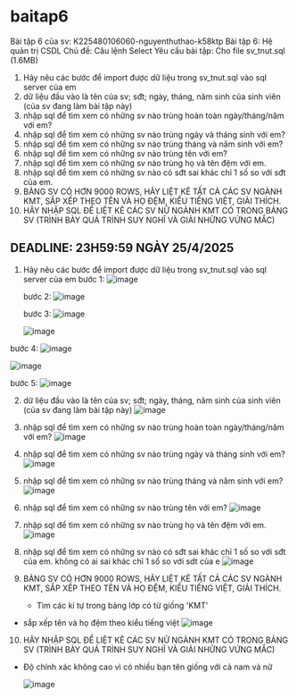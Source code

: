 # baitap6
Bài tập 6 của sv: K225480106060-nguyenthuthao-k58ktp
Bài tập 6: Hệ quản trị CSDL
Chủ đề: Câu lệnh Select
Yêu cầu bài tập: 
Cho file sv_tnut.sql (1.6MB)
1. Hãy nêu các bước để import được dữ liệu trong sv_tnut.sql vào sql server của em
2. dữ liệu đầu vào là tên của sv; sđt; ngày, tháng, năm sinh của sinh viên (của sv đang làm bài tập này)
3. nhập sql để tìm xem có những sv nào trùng hoàn toàn ngày/tháng/năm với em?
4. nhập sql để tìm xem có những sv nào trùng ngày và tháng sinh với em?
5. nhập sql để tìm xem có những sv nào trùng tháng và năm sinh với em?
6. nhập sql để tìm xem có những sv nào trùng tên với em?
7. nhập sql để tìm xem có những sv nào trùng họ và tên đệm với em.
8. nhập sql để tìm xem có những sv nào có sđt sai khác chỉ 1 số so với sđt của em.
9. BẢNG SV CÓ HƠN 9000 ROWS, HÃY LIỆT KÊ TẤT CẢ CÁC SV NGÀNH KMT, SẮP XẾP THEO TÊN VÀ HỌ ĐỆM, KIỂU TIẾNG  VIỆT, GIẢI THÍCH.
10. HÃY NHẬP SQL ĐỂ LIỆT KÊ CÁC SV NỮ NGÀNH KMT CÓ TRONG BẢNG SV (TRÌNH BÀY QUÁ TRÌNH SUY NGHĨ VÀ GIẢI NHỮNG VỨNG MẮC)

DEADLINE: 23H59:59 NGÀY 25/4/2025
---------------------------------------------------------------------------------------------
1. Hãy nêu các bước để import được dữ liệu trong sv_tnut.sql vào sql server của em
   bước 1:
   ![image](https://github.com/user-attachments/assets/d08e9e5c-61f9-473c-8311-dcf7fa9c95a5)

   bước 2:
   ![image](https://github.com/user-attachments/assets/eb57e525-f074-406f-9eca-79ebc1c88fca)

   bước 3:
   ![image](https://github.com/user-attachments/assets/f3343029-c901-42d4-bef0-6e0fe23cfe67)

   ![image](https://github.com/user-attachments/assets/0b45868b-1ced-4da5-9f92-4d5c7d021dd1)
   
  bước 4:
  ![image](https://github.com/user-attachments/assets/b6542658-80a0-42a6-8801-676500d7707c)

![image](https://github.com/user-attachments/assets/0598b25e-81bd-45d4-9722-4914f67d67b1)

bước 5:
![image](https://github.com/user-attachments/assets/b9a9803b-724a-4c68-85a0-957e22736a70)

2. dữ liệu đầu vào là tên của sv; sđt; ngày, tháng, năm sinh của sinh viên (của sv đang làm bài tập này)
   ![image](https://github.com/user-attachments/assets/48ed5006-ad77-4e33-bf8c-737772a9532c)

3. nhập sql để tìm xem có những sv nào trùng hoàn toàn ngày/tháng/năm với em?
   ![image](https://github.com/user-attachments/assets/86f839b5-57f0-4654-9317-23b91f1e7d75)

4. nhập sql để tìm xem có những sv nào trùng ngày và tháng sinh với em?
   ![image](https://github.com/user-attachments/assets/f9a1c588-bdac-4e72-b6f3-534f16bca823)

5. nhập sql để tìm xem có những sv nào trùng tháng và năm sinh với em?
![image](https://github.com/user-attachments/assets/cf766ada-e9bf-4ce3-9ab9-c0cfb8704070)

6. nhập sql để tìm xem có những sv nào trùng tên với em?
   ![image](https://github.com/user-attachments/assets/4a28082d-c024-497a-acb0-cddbdd186753)

7. nhập sql để tìm xem có những sv nào trùng họ và tên đệm với em.
![image](https://github.com/user-attachments/assets/ff77385f-ee8a-401b-9152-f63809316a47)

8. nhập sql để tìm xem có những sv nào có sđt sai khác chỉ 1 số so với sđt của em.
không có ai sai khác chỉ 1 số so với sdt của e
![image](https://github.com/user-attachments/assets/bd9e44a7-25ce-4acc-8edf-73efd17dd551)
   
9. BẢNG SV CÓ HƠN 9000 ROWS, HÃY LIỆT KÊ TẤT CẢ CÁC SV NGÀNH KMT, SẮP XẾP THEO TÊN VÀ HỌ ĐỆM, KIỂU TIẾNG  VIỆT, GIẢI THÍCH.
    - Tìm các kí tự trong bảng lớp có từ giống 'KMT' 
- sắp xếp tên và họ đệm theo kiểu tiếng việt 
![image](https://github.com/user-attachments/assets/0baa98e5-e95f-4a59-aa05-96afb47c33c1)

10. HÃY NHẬP SQL ĐỂ LIỆT KÊ CÁC SV NỮ NGÀNH KMT CÓ TRONG BẢNG SV (TRÌNH BÀY QUÁ TRÌNH SUY NGHĨ VÀ GIẢI NHỮNG VỨNG MẮC)
- Độ chính xác không cao vì có nhiều bạn tên giống với cả nam và nữ
  
    ![image](https://github.com/user-attachments/assets/4f13923a-0f1b-467a-a8e9-53acc107bda9)



